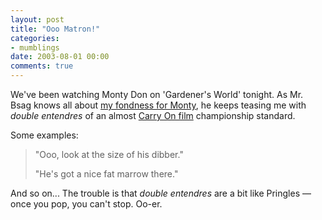```yaml
---
layout: post
title: "Ooo Matron!"
categories:
- mumblings
date: 2003-08-01 00:00
comments: true
---
```


<p>We've been watching Monty Don on 'Gardener's World' tonight. As Mr. Bsag knows all about <a href="http://www.rousette.org.uk/blog/archives/montys-back/" title="Monty's back">my fondness for Monty</a>, he keeps teasing me with <em>double entendres</em> of an almost <a href="http://www.carryonline.com/" title="Carry Online">Carry On film</a> championship standard.</p>

<p>Some examples:</p>
<blockquote>
<p>
<p>"Ooo, look at the size of his dibber."</p>
<p>"He's got a nice fat marrow there."</p>
</p>
</blockquote>

<p>And so on... The trouble is that <em>double entendres</em> are a bit like Pringles &mdash; once you pop, you can't stop. Oo-er.</p>


